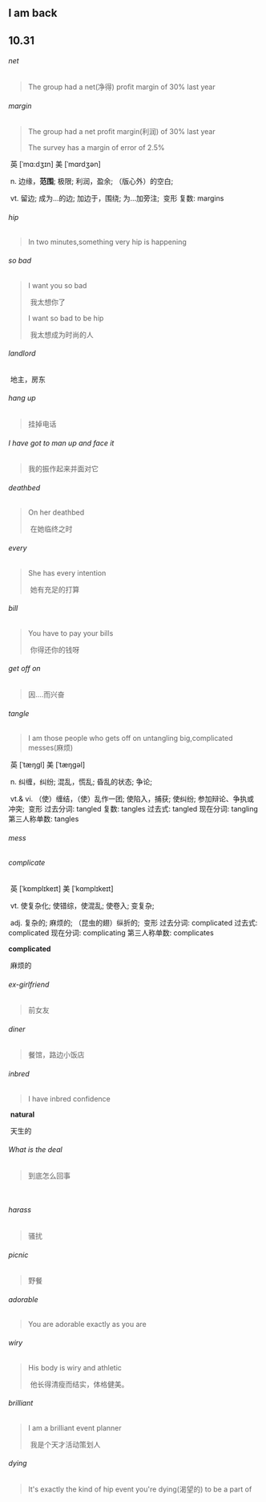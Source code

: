 ## I am back

## 10.31

###### net

> The group had a net(净得) profit margin of 30% last year

###### margin

> The group had a net profit margin(利润) of 30% last year	
>
> The survey has a margin of error of 2.5%

​	英 [ˈmɑ:dʒɪn]   美 [ˈmɑrdʒən]  

​	n.  边缘，**范围**; 极限; 利润，盈余; （版心外）的空白;

​	vt.  留边; 成为…的边; 加边于，围绕; 为…加旁注;
​	变形 复数: margins



###### hip

> In two minutes,something very hip is happening



###### so bad

> I want you so bad
>
> ​	我太想你了
>
> I want so bad to be hip
>
> ​	我太想成为时尚的人



###### landlord

​	地主，房东

###### hang up

> 挂掉电话



###### I have got to man up and face it

> 我的振作起来并面对它



###### deathbed

> On her deathbed
>
> ​	在她临终之时



###### every

> She has every intention
>
> ​	她有充足的打算



###### bill

> You have to pay your bills
>
> ​	你得还你的钱呀



###### get off on

> 因....而兴奋



###### tangle

> I am those people who gets off on untangling big,complicated messes(麻烦)

​	英 [ˈtæŋgl]   美 [ˈtæŋɡəl] 

​	n.  纠缠，纠纷; 混乱，慌乱; 昏乱的状态; 争论;

​	vt.& vi.  （使）缠结，（使）乱作一团; 使陷入，捕获; 使纠纷; 参加辩论、争执或冲突;
​	变形 过去分词: tangled 复数: tangles 过去式: tangled 现在分词: tangling 第三人称单数: tangles



###### mess

###### complicate

​	英 [ˈkɒmplɪkeɪt]   美 [ˈkɑmplɪkeɪt] 

​	vt.  使复杂化; 使错综，使混乱; 使卷入; 变复杂;

​	adj.  复杂的; 麻烦的; （昆虫的翅）纵折的;
​	变形 过去分词: complicated 过去式: complicated 现在分词: complicating 第三人称单数: complicates

**complicated**

​	麻烦的

###### ex-girlfriend

> 前女友



###### diner

> 餐馆，路边小饭店



###### inbred

> I have inbred confidence

​		**natural**

​		天生的

###### What is the deal

> 到底怎么回事

​	

###### harass

> 骚扰



###### picnic

> 野餐



###### adorable

> You are adorable exactly as you are



###### wiry

>  His body is wiry and athletic
>
> ​	他长得清瘦而结实，体格健美。



###### brilliant

> I am a brilliant event planner
>
> ​	我是个天才活动策划人



###### dying

> It's exactly the kind of hip event you're dying(渴望的) to be a part of




